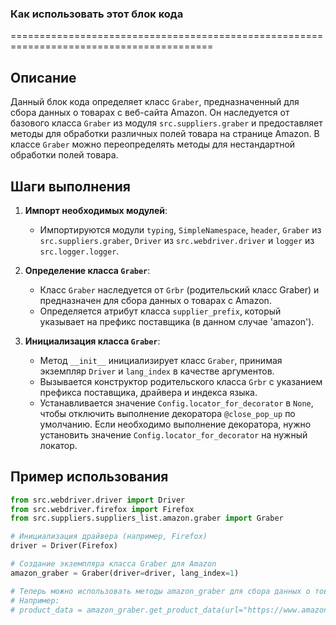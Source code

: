 ### Как использовать этот блок кода
=========================================================================================

Описание
-------------------------
Данный блок кода определяет класс `Graber`, предназначенный для сбора данных о товарах с веб-сайта Amazon. Он наследуется от базового класса `Graber` из модуля `src.suppliers.graber` и предоставляет методы для обработки различных полей товара на странице Amazon. В классе `Graber` можно переопределять методы для нестандартной обработки полей товара.

Шаги выполнения
-------------------------
1. **Импорт необходимых модулей**:
   - Импортируются модули `typing`, `SimpleNamespace`, `header`, `Graber` из `src.suppliers.graber`, `Driver` из `src.webdriver.driver` и `logger` из `src.logger.logger`.

2. **Определение класса `Graber`**:
   - Класс `Graber` наследуется от `Grbr` (родительский класс Graber) и предназначен для сбора данных о товарах с Amazon.
   - Определяется атрибут класса `supplier_prefix`, который указывает на префикс поставщика (в данном случае 'amazon').

3. **Инициализация класса `Graber`**:
   - Метод `__init__` инициализирует класс `Graber`, принимая экземпляр `Driver` и `lang_index` в качестве аргументов.
   - Вызывается конструктор родительского класса `Grbr` с указанием префикса поставщика, драйвера и индекса языка.
   - Устанавливается значение `Config.locator_for_decorator` в `None`, чтобы отключить выполнение декоратора `@close_pop_up` по умолчанию. Если необходимо выполнение декоратора, нужно установить значение `Config.locator_for_decorator` на нужный локатор.

Пример использования
-------------------------

```python
from src.webdriver.driver import Driver
from src.webdriver.firefox import Firefox
from src.suppliers.suppliers_list.amazon.graber import Graber

# Инициализация драйвера (например, Firefox)
driver = Driver(Firefox)

# Создание экземпляра класса Graber для Amazon
amazon_graber = Graber(driver=driver, lang_index=1)

# Теперь можно использовать методы amazon_graber для сбора данных о товарах с Amazon
# Например:
# product_data = amazon_graber.get_product_data(url="https://www.amazon.com/...")
```